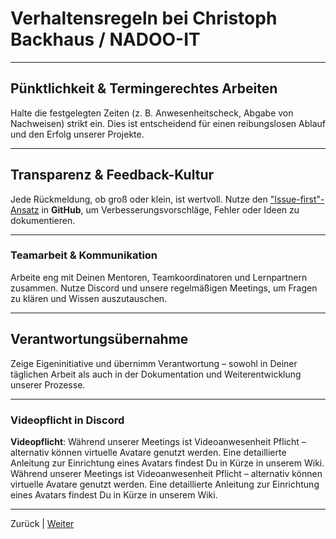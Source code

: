 # Verhaltensregeln bei Christoph Backhaus / NADOO-IT

---

## Pünktlichkeit & Termingerechtes Arbeiten

Halte die festgelegten Zeiten (z. B. Anwesenheitscheck, Abgabe von Nachweisen) strikt ein. Dies ist entscheidend für einen reibungslosen Ablauf und den Erfolg unserer Projekte.

---

## Transparenz & Feedback-Kultur

Jede Rückmeldung, ob groß oder klein, ist wertvoll. Nutze den ["Issue-first"-Ansatz](https://github.com/NADOOIT/NADOO-Launchpad/issues/new/choose) in **GitHub**, um Verbesserungsvorschläge, Fehler oder Ideen zu dokumentieren.

---

### Teamarbeit & Kommunikation

Arbeite eng mit Deinen Mentoren, Teamkoordinatoren und Lernpartnern zusammen. Nutze Discord und unsere regelmäßigen Meetings, um Fragen zu klären und Wissen auszutauschen.

---

## Verantwortungsübernahme

Zeige Eigeninitiative und übernimm Verantwortung – sowohl in Deiner täglichen Arbeit als auch in der Dokumentation und Weiterentwicklung unserer Prozesse.

---

### Videopflicht in Discord

**Videopflicht**: Während unserer Meetings ist Videoanwesenheit Pflicht – alternativ können virtuelle Avatare genutzt werden. Eine detaillierte Anleitung zur Einrichtung eines Avatars findest Du in Kürze in unserem Wiki.
Während unserer Meetings ist Videoanwesenheit Pflicht – alternativ können virtuelle Avatare genutzt werden. Eine detaillierte Anleitung zur Einrichtung eines Avatars findest Du in Kürze in unserem Wiki.

---

Zurück | [Weiter](/docs/01-organisation/07-feedback-kultur/README.md)
